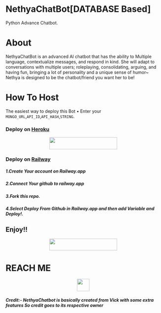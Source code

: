 # NethyaChatBot[DATABASE Based]
Python Advance Chatbot.

# About
NethyaChatBot is an advanced AI chatbot that 
has the ability to Multiple language, contextualize messages, and respond in kind. She will adapt to conversations with multiple users; roleplaying, consolidating, arguing, and having fun, bringing a lot of personality and a unique sense of humor~ Nethya is designed to be the chatbot/friend you want her to be!

# How To Host

The easiest way to deploy this Bot
• Enter your ```MONGO_URL```,```API_ID```,```API_HASH```,```STRING```.

### Deploy on [Heroku](https://heroku.com)

<p align="center"><a href="https://heroku.com/deploy?template=https://github.com/TheLogicalGuy/NethyaChatBot"> <img src="https://img.shields.io/badge/Deploy%20To%20Heroku-black?style=for-the-badge&logo=heroku" width="220" height="38.45"/></a></p>

### Deploy on [Railway](https://railway.app)
##### 1.Create Your account on Railway.app
##### 2.Connect Your github to railway.app
##### 3.Fork this repo.
##### 4.Select *Deploy From Github* in Railway.app and then add Variable and Deploy!.
## Enjoy!!

<p align="center"><a href="http://railway.app"> <img src="https://img.shields.io/badge/Deploy%20To%20Railway-black?style=for-the-badge&logo=Railway" width="220" height="38.45"/></a></p>



# REACH ME

<p align="center"><a href="https://telegram.dog/The_logical_Guy"> <img src="https://img.shields.io/badge/Reach--@The__Logical__Guy-blue?style=for-the-badge&logo=telegram" width="" height="40"/></a></p>

##### Credit:- NethyaChatbot is basically created from Vick with some extra features So credit goes to its respective owner
 
